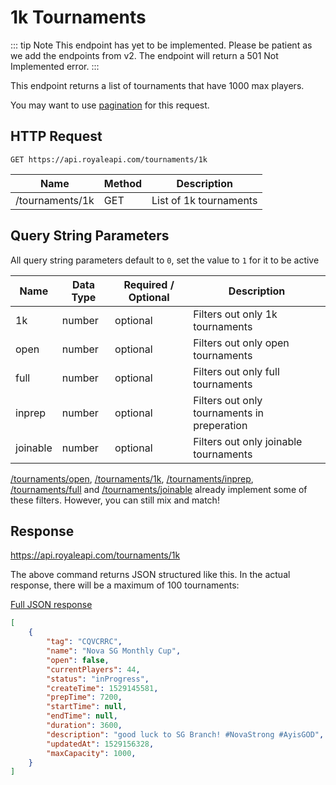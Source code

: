 # 1k Tournaments

::: tip Note
This endpoint has yet to be implemented. Please be patient as we add the endpoints from v2. The endpoint will return a 501 Not Implemented error.
:::

This endpoint returns a list of tournaments that have 1000 max players.

You may want to use [pagination](pagination) for this request.

## HTTP Request
`GET https://api.royaleapi.com/tournaments/1k`

Name | Method | Description
--- | --- | ---
/tournaments/1k | GET | List of 1k tournaments

## Query String Parameters

All query string parameters default to `0`, set the value to `1` for it to be active

Name     | Data Type | Required / Optional | Description
-------- | --- | --- | ---
1k       | number | optional | Filters out only 1k tournaments
open     | number | optional | Filters out only open tournaments
full     | number | optional | Filters out only full tournaments
inprep   | number | optional | Filters out only tournaments in preperation
joinable | number | optional | Filters out only joinable tournaments

[/tournaments/open](/endpoints/tournaments_open), [/tournaments/1k](/endpoints/tournaments_1k), [/tournaments/inprep](/endpoints/tournaments_inprep), [/tournaments/full](/endpoints/tournaments_full) and [/tournaments/joinable](/endpoints/tournaments_joinable) already implement some of these filters. However, you can still mix and match!

## Response
https://api.royaleapi.com/tournaments/1k

The above command returns JSON structured like this. In the actual response, there will be a maximum of 100 tournaments:

<a href="/json/tournaments_1k.json">Full JSON response</a>

```json
[
    {
        "tag": "CQVCRRC",
        "name": "Nova SG Monthly Cup",
        "open": false,
        "currentPlayers": 44,
        "status": "inProgress",
        "createTime": 1529145581,
        "prepTime": 7200,
        "startTime": null,
        "endTime": null,
        "duration": 3600,
        "description": "good luck to SG Branch! #NovaStrong #AyisGOD",
        "updatedAt": 1529156328,
        "maxCapacity": 1000,
    }
]
```
